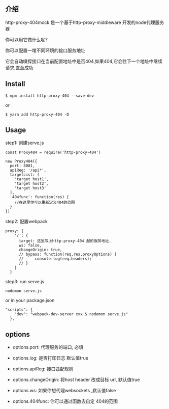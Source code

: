 
## 介绍

http-proxy-404mock 是一个基于http-proxy-middleware 开发的node代理服务器

你可以用它做什么呢?

你可以配置一堆不同环境的接口服务地址

它会自动嗅探接口在当前配置地址中是否404,如果404,它会往下一个地址中继续请求,直至成功

## Install



```console
$ npm install http-proxy-404 --save-dev
```
or

```console
$ yarn add http-proxy-404 -D
```

## Usage

step1: 创建serve.js

```console
const Proxy404 = require('http-proxy-404')

new Proxy404({
  port: 8081,
  apiReg: '/api*',
  targetList: [
    'target host1',
    'target host2',
    'target host3'
  ],
  '404func': function(res) {
    //在这里你可以重新定义404的范围
  }
})
```

step2: 配置webpack

```console
proxy: {
    '/': {
      target: 这里写上http-proxy-404 起的服务地址,
      ws: false,
      changeOrigin: true,
      // bypass: function(req,res,proxyOptions) {
      //     console.log(req.headers);
      // }
    }
  }
```

step3: run serve.js

```
nodemon serve.js
```

or in your package.json

```
"scripts": {
    "dev": "webpack-dev-server xxx & nodemon serve.js"
  },
```

## options

- options.port: 代理服务的端口, 必填
  
- options.log: 是否打印日志 默认值true

- options.apiReg: 接口匹配规则
  
- options.changeOrigin:  将host header 改成目标 url, 默认值true
  
- options.ws: 如果你想代理websockets ,默认值false

- options.404func: 你可以通过函数去自定 404的范围